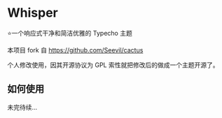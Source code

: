 # Whisper
⭐一个响应式干净和简洁优雅的 Typecho 主题

本项目 fork 自 https://github.com/Seevil/cactus

个人修改使用，因其开源协议为 GPL 索性就把修改后的做成一个主题开源了。

## 如何使用

未完待续...
